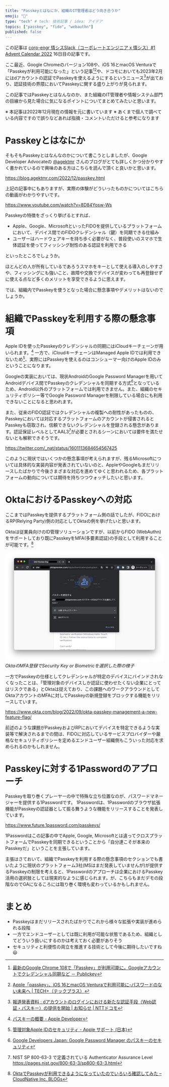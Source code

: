```yaml
---
title: "Passkeyとはなにか、組織のIT管理者はどう向き合うか"
emoji: "🔑"
type: "tech" # tech: 技術記事 / idea: アイデア
topics: ["passkey", "fido", "webauthn"]
published: false
---
```

この記事は [corp-engr 情シスSlack（コーポレートエンジニア x 情シス）#1 Advent Calendar 2022](https://adventar.org/calendars/7756) 16日目の記事です。

ここ最近、Google Chromeのバージョン108や、iOS 16とmacOS Venturaで「Passkeyが利用可能になった」という記事[^1][^2]や、ドコモにおいても2023年2月にはdアカウントの認証でPasskeyを使えるようにするというニュース[^3]が出ており、認証技術の界隈においてPasskeyに関する盛り上がりが見られます。

この記事ではPasskeyとはなんなのか、また組織のIT管理者や情報システム部門の目線から見た場合に気になるポイントについてまとめてみたいと思います。

※ 本記事は2022年12月現在の情報を元に書いています
※ あくまで個人で調べている内容ですので誤りなどあれば指摘・コメントいただけると参考になります

# Passkeyとはなにか
そもそもPasskeyとはなんなのかについて書こうとしましたが、Google Developer Advocateの [@agektmr](https://twitter.com/agektmr) さんのブログがとても詳しくかつ分かりやすく書かれているので興味のある方はこちらを読んで頂くと良いかと思います。

https://blog.agektmr.com/2022/12/passkey.html

上記の記事中にもありますが、実際の体験がどういったものかについてはこちらの動画がわかりやすいです。

https://www.youtube.com/watch?v=8D84Yosw-Ws

Passkeyの特徴をざっくり挙げるとすれば、
- Apple、Google、MicrosoftといったFIDOを提供しているプラットフォームにおいて、デバイス間でのFIDOクレデンシャル（鍵）を同期できる仕組み
- ユーザーはハードウェアキーを持ち歩く必要がなく、普段使いのスマホで生体認証を使ってフィッシング耐性のある認証を利用できる

といったところでしょうか。

ほとんどの人が所有しているであろうスマホをキーとして使える導入のしやすさや、フィッシングにも強いこと、故障や交換でデバイスが変わっても再登録せずに使える点など多くのメリットを享受できるように思えます。

では、組織内でPasskeyを使うとなった場合に懸念事項やデメリットはないのでしょうか。

# 組織でPasskeyを利用する際の懸念事項
Apple IDを使ったPasskeyのクレデンシャルの同期にはiCloudキーチェーンが用いられます。[^4]
一方で、iCloudキーチェーンはManaged Apple IDでは利用できないため[^5]、実際にはPasskeyを使えるのはコンシューマー向けのApple IDのみということになります。

Googleの実装においては、現状AndroidのGoogle Password Managerを用いてAndroidデバイス間でPasskeyのクレデンシャルを同期する方式[^6]となっているため、Android以外のプラットフォームでは利用できません。また、組織のセキュリティポリシー等でGoogle Password Managerを制限している場合にも利用できないことになると思われます。

また、従来のFIDO認証ではクレデンシャルの複製への耐性があったものの、Passkeyにおいては対応するプラットフォームのアカウントが侵害されるとPasskeyも窃取され、信頼できないクレデンシャルを登録される懸念があります。認証保証レベルとしてAAL3[^7]が必要とされるシーンにおいては要件を満たせないとも解釈できそうです。

https://twitter.com/_nat/status/1601113684654567425

このように現状ではいくつかの懸念事項が考えられますが、残るMicrosoftについては具体的な実装内容が発表されていないのと、AppleやGoogleもまだリリースしたばかりで今後さまざまな対応を進めてゆくと思われるため、各プラットフォームの動向については期待を持ちつつウォッチしたいと思います。

# OktaにおけるPasskeyへの対応
ここまではPasskeyを提供するプラットフォーム側の話でしたが、FIDOにおけるRP(Relying Party)側の対応としてOktaの例を挙げたいと思います。

Oktaは従業員向けのID管理ソリューションですが、以前からFIDO (WebAuthn)をサポートしており既にPasskeyをMFA(多要素認証)の手段として利用することが可能です。[^8]

![](/images/passkey-for-it-admin/1671117304518.png)
*OktaのMFA登録でSecurity Key or Biometricを選択した際の様子*

一方でPasskeyの仕様としてクレデンシャルが特定のデバイスにバインドされなくなったことは、「管理対象のデバイスしか認証に使わせたくない企業にとってはリスクである」とOktaは捉えており、この課題へのワークアラウンドとしてOktaアカウントのMFAに対してPasskeyの新規登録をブロックする機能をリリースしています。

https://www.okta.com/blog/2022/09/okta-passkey-management-a-new-feature-flag/

前述のような課題がPasskeyおよびRPにおいてデバイスを特定できるような実装等で解決されるまでの間は、FIDOに対応しているサービスプロバイダーや厳格なセキュリティポリシーを定めるエンドユーザー組織側もこういった対応を求められるのかもしれません。

# Passkeyに対する1Passwordのアプローチ
Passkeyを取り巻くプレーヤーの中で特殊な立ち位置なのが、パスワードマネージャーを提供する1Passwordです。
1Passwordは、1Passwordのブラウザ拡張機能がPasskeyの認証器として振る舞うような機能をリリースすることを発表しています。

https://www.future.1password.com/passkeys/

1Passwordはこの記事の中でApple, Google, Microsoftとは違ってクロスプラットフォームでPasskeyを同期できるということから「自分達こそが本来のPasskeyだ」ということを主張しています。

主張はさておいて、組織でPasskeyを利用する際の懸念事項のセクションでも書いたように現状のプラットフォーム3社(MSはまだ発表していませんが)が提供するPasskeyの制限を考えると、1Passwordのアプローチは企業におけるPasskey活用の選択肢としては現実的なように感じられます。が、こちらもまだデモの段階なのでGAになるころには取り巻く環境も変わっているかもしれません。

# まとめ
- Passkeyはまだリリースされたばかりでこれから様々な拡張や実装が進められる段階
- 一方でエンドユーザーとしては既に利用が可能な状態であるため、組織としてどういう扱いにするのかは考えておく必要がありそう
- セキュリティと利便性の両立を推進する技術として今後に期待したいですね 😃



[^1]: [最新のGoogle Chrome 108で「Passkey」が利用可能に。Googleアカウントでクレデンシャル同期など － Publickey](https://www.publickey1.jp/blog/22/google_chrome_108passkeygoogle.html)
[^2]: [Apple「passkey」、iOS 16とmacOS Venturaで利用可能に-パスワードのない未来へ | TECH+（テックプラス）](https://news.mynavi.jp/techplus/article/20220916-2455568/)
[^3]: [報道発表資料 : dアカウントのログインにおける新たな認証手段（Web認証・パスキー）の提供を開始 | お知らせ | NTTドコモ](https://www.docomo.ne.jp/info/news_release/2022/10/17_00.html)
[^4]: [パスキーの概要 - Apple Developer](https://developer.apple.com/jp/passkeys/)
[^5]: [管理対象Apple IDのセキュリティ - Apple サポート (日本)](https://support.apple.com/ja-jp/guide/security/sec049674014/web)
[^6]: [Google Developers Japan: Google Password Manager のパスキーのセキュリティ](https://developers-jp.googleblog.com/2022/11/security-of-passkeys.html)
[^7]: NIST SP 800-63-3 で定義されている Authenticator Assurance Level https://pages.nist.gov/800-63-3/sp800-63-3.html
[^8]: [OktaでPasskeyが利用できるようになっていたのでいろいろ確認してみた – CloudNative Inc. BLOGs](https://blog.cloudnative.co.jp/13500/)